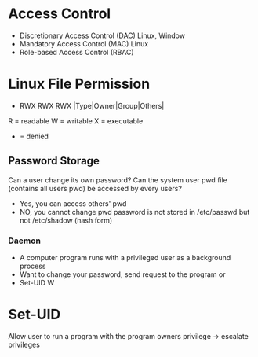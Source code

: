 # Access Control

- Discretionary Access Control (DAC) 	Linux, Window
- Mandatory Access Control (MAC)		Linux
- Role-based Access Control (RBAC)

# Linux File Permission
- RWX RWX RWX
|Type|Owner|Group|Others|

R = readable
W = writable
X = executable
- = denied

## Password Storage
Can a user change its own password?
Can the system user pwd file (contains all users pwd) be accessed by every users?
- Yes, you can access others' pwd
- NO, you cannot change pwd
password is not stored in /etc/passwd but not /etc/shadow (hash form)

### Daemon
- A computer program runs with a privileged user as a background process
- Want to change your password, send request to the program
or
- Set-UID
W

# Set-UID
Allow user to run a program with the program owners privilege -> escalate privileges